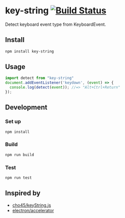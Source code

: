 # key-string [![Build Status](https://travis-ci.org/r7kamura/key-string.svg?branch=master)](https://travis-ci.org/r7kamura/key-string)

Detect keyboard event type from KeyboardEvent.

## Install

```sh
npm install key-string
```

## Usage

```js
import detect from "key-string"
document.addEventListener('keydown', (event) => {
  console.log(detect(event)); //=> "Alt+Ctrl+Return"
});
```

## Development

### Set up

```sh
npm install
```

### Build

```sh
npm run build
```

### Test

```sh
npm run test
```

## Inspired by
- [cho45/keyString.js](https://github.com/cho45/keyString.js)
- [electron/accelerator](https://github.com/atom/electron/blob/7bb9595b81953da359aa6502a21b7fd72c07f92a/docs/api/accelerator.md)
